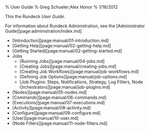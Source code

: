 % User Guide
% Greg Schueler;Alex Honor
% 1/16/2012

This the Rundeck *User Guide*.

For information about Rundeck Administration, see the [Administrator Guide][page:administration/index.md]

* [Introduction][page:manual/01-introduction.md]
* [Getting Help][page:manual/02-getting-help.md]
* [Getting Started][page:manual/02-getting-started.md]
* Jobs
    + [Running Jobs][page:manual/04-jobs.md]
    + [Creating Jobs][page:manual/creating-jobs.md]
    + [Creating Job Workflows][page:manual/job-workflows.md]
    + [Defining Job Options][page:manual/job-options.md]
    + [Job Plugins: Steps, Notifications, Strategy, Log Filters, Node Orchestrators][page:manual/job-plugins.md]
* [Nodes][page:manual/05-nodes.md]
* [Commands][page:manual/06-commands.md]
* [Executions][page:manual/07-executions.md]
* [Activity][page:manual/08-activity.md]
* [Configure][page:manual/09-configure.md]
* [User][page:manual/10-user.md]
* [Node Filters][page:manual/11-node-filters.md]
